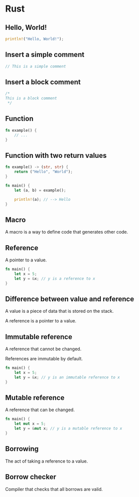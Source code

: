 # Rust

## Hello, World!

```rust
println!("Hello, World!");
```

## Insert a simple comment

```rust
// This is a simple comment
```

## Insert a block comment

```rust
/*
This is a block comment
 */
```

## Function

```rust
fn example() {
    // ...
}
```

## Function with two return values

```rust
fn example() -> (str, str) {
    return ("Hello", "World");
}

fn main() {
    let (a, b) = example();

    println!(a); // --> Hello
}
```

## Macro

A macro is a way to define code that generates other code.

## Reference

A pointer to a value.

```rust
fn main() {
    let x = 5;
    let y = &x; // y is a reference to x
}
```

## Difference between value and reference

A value is a piece of data that is stored on the stack.

A reference is a pointer to a value.

## Immutable reference

A reference that cannot be changed.

References are immutable by default.

```rust
fn main() {
    let x = 5;
    let y = &x; // y is an immutable reference to x
}
```

## Mutable reference

A reference that can be changed.

```rust
fn main() {
    let mut x = 5;
    let y = &mut x; // y is a mutable reference to x
}
```

## Borrowing

The act of taking a reference to a value.

## Borrow checker

Compiler that checks that all borrows are valid.
